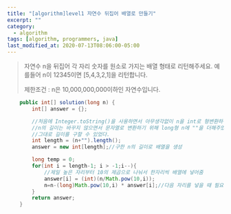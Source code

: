 ```yaml
---
title: "[algorithm]level1 자연수 뒤집어 배열로 만들기"
excerpt: ""
category:
  - algorithm
tags: [algorithm, programmers, java]
last_modified_at: 2020-07-13T08:06:00-05:00
---
```


> 자연수 n을 뒤집어 각 자리 숫자를 원소로 가지는 배열 형태로 리턴해주세요. 예를들어 n이 12345이면 [5,4,3,2,1]을 리턴합니다.
>
> 제한조건 : n은 10,000,000,000이하인 자연수입니다.

```java
    public int[] solution(long n) {
        int[] answer = {};

        //처음에 Integer.toString()을 사용하면서 아무생각없이 n을 int로 형변환하여 사용했다가 문제가 안풀림
        //n의 길이는 바꾸지 않으면서 문자열로 변환하기 위해 long형 n에 ""을 더해주었고
        //그대로 길이를 구할 수 있었다.
        int length = (n+"").length();
        answer = new int[length];//구한 n의 길이로 배열을 생성

        long temp = 0;
        for(int i = length-1; i > -1;i--){
			//제일 높은 자리부터 10의 제곱으로 나눠서 한자리씩 배열에 넣어줌
			answer[i] = (int)(n/Math.pow(10,i));
			n=n-(long)Math.pow(10,i) * answer[i];//다음 자리를 넣을 때 필요없는 자리를 가져오지 않기 위해 윗자리수는 지워줌
        }
        return answer;
    }
```
